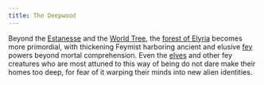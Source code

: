 ```yaml
---
title: The Deepwood
---
```


Beyond the [Estanesse](../locales/estanesse) and the [World Tree](../relics/yggdrasil), the [forest of Elyria](../locales/elyria) becomes more primordial, with thickening Feymist harboring ancient and elusive [fey](../creatures/fey) powers beyond mortal comprehension. Even the [elves](../creatures/elves) and other fey creatures who are most attuned to this way of being do not dare make their homes too deep, for fear of it warping their minds into new alien identities.
